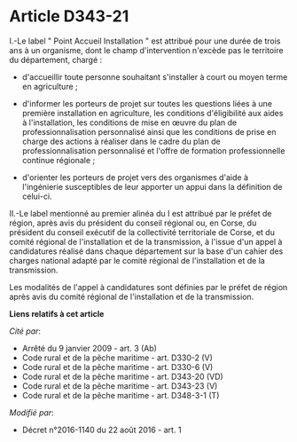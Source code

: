 # Article D343-21

I.-Le label " Point Accueil Installation " est attribué pour une durée de trois ans à un organisme, dont le champ
d'intervention n'excède pas le territoire du département, chargé : 

- d'accueillir toute personne souhaitant s'installer à court ou moyen terme en agriculture ; 

- d'informer les porteurs de projet sur toutes les questions liées à une première installation en agriculture, les conditions
d'éligibilité aux aides à l'installation, les conditions de mise en œuvre du plan de professionnalisation personnalisé ainsi
que les conditions de prise en charge des actions à réaliser dans le cadre du plan de professionnalisation personnalisé et
l'offre de formation professionnelle continue régionale ; 

- d'orienter les porteurs de projet vers des organismes d'aide à l'ingénierie susceptibles de leur apporter un appui dans la
définition de celui-ci. 

II.-Le label mentionné au premier alinéa du I est attribué par le préfet de région, après avis du président du conseil
régional ou, en Corse, du président du conseil exécutif de la collectivité territoriale de Corse, et du comité régional de
l'installation et de la transmission, à l'issue d'un appel à candidatures réalisé dans chaque département sur la base d'un
cahier des charges national adapté par le comité régional de l'installation et de la transmission. 

Les modalités de l'appel à candidatures sont définies par le préfet de région après avis du comité régional de l'installation
et de la transmission.

**Liens relatifs à cet article**

_Cité par_:

  - Arrêté du 9 janvier 2009 - art. 3 (Ab)
  - Code rural et de la pêche maritime - art. D330-2 (V)
  - Code rural et de la pêche maritime - art. D330-6 (V)
  - Code rural et de la pêche maritime - art. D343-20 (VD)
  - Code rural et de la pêche maritime - art. D343-23 (V)
  - Code rural et de la pêche maritime - art. D348-3-1 (T)

_Modifié par_:

  - Décret n°2016-1140 du 22 août 2016 - art. 1
